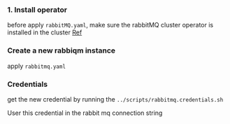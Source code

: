 ### 1. Install operator

before apply `rabbitMQ.yaml`, make sure the rabbitMQ cluster operator is installed in the cluster
[Ref](https://www.rabbitmq.com/kubernetes/operator/install-operator)

### Create a new rabbiqm instance

apply `rabbitmq.yaml`

### Credentials

get the new credential by running the `../scripts/rabbitmq.credentials.sh`

User this credential in the rabbit mq connection string
